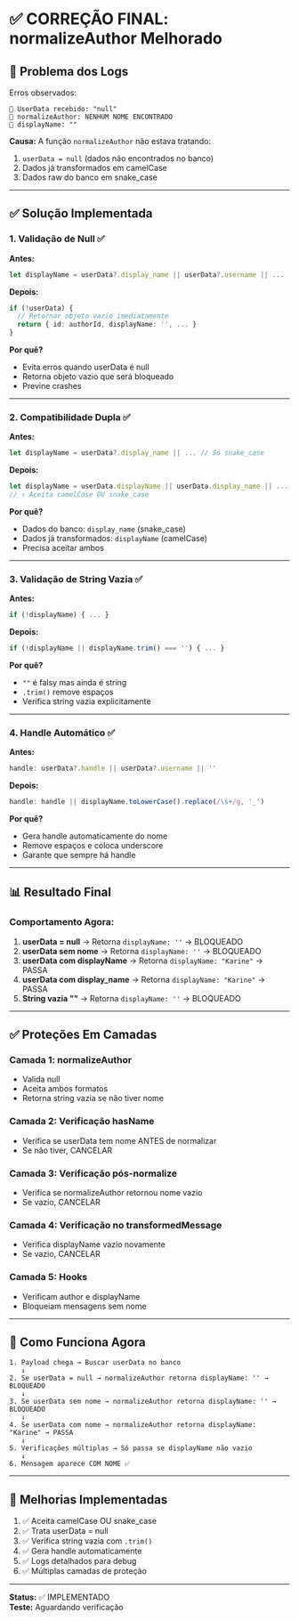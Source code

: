 # ✅ CORREÇÃO FINAL: normalizeAuthor Melhorado

## 🎯 Problema dos Logs

Erros observados:
```
🚨 UserData recebido: "null"
🚨 normalizeAuthor: NENHUM NOME ENCONTRADO
🚨 displayName: ""
```

**Causa:** A função `normalizeAuthor` não estava tratando:
1. `userData = null` (dados não encontrados no banco)
2. Dados já transformados em camelCase
3. Dados raw do banco em snake_case

---

## ✅ Solução Implementada

### 1. **Validação de Null** ✅

**Antes:**
```typescript
let displayName = userData?.display_name || userData?.username || ...
```

**Depois:**
```typescript
if (!userData) {
  // Retornar objeto vazio imediatamente
  return { id: authorId, displayName: '', ... }
}
```

**Por quê?**
- Evita erros quando userData é null
- Retorna objeto vazio que será bloqueado
- Previne crashes

---

### 2. **Compatibilidade Dupla** ✅

**Antes:**
```typescript
let displayName = userData?.display_name || ... // Só snake_case
```

**Depois:**
```typescript
let displayName = userData.displayName || userData.display_name || ...
// ↑ Aceita camelCase OU snake_case
```

**Por quê?**
- Dados do banco: `display_name` (snake_case)
- Dados já transformados: `displayName` (camelCase)
- Precisa aceitar ambos

---

### 3. **Validação de String Vazia** ✅

**Antes:**
```typescript
if (!displayName) { ... }
```

**Depois:**
```typescript
if (!displayName || displayName.trim() === '') { ... }
```

**Por quê?**
- `""` é falsy mas ainda é string
- `.trim()` remove espaços
- Verifica string vazia explicitamente

---

### 4. **Handle Automático** ✅

**Antes:**
```typescript
handle: userData?.handle || userData?.username || ''
```

**Depois:**
```typescript
handle: handle || displayName.toLowerCase().replace(/\s+/g, '_')
```

**Por quê?**
- Gera handle automaticamente do nome
- Remove espaços e coloca underscore
- Garante que sempre há handle

---

## 📊 Resultado Final

### Comportamento Agora:

1. **userData = null** → Retorna `displayName: ''` → BLOQUEADO
2. **userData sem nome** → Retorna `displayName: ''` → BLOQUEADO
3. **userData com displayName** → Retorna `displayName: "Karine"` → PASSA
4. **userData com display_name** → Retorna `displayName: "Karine"` → PASSA
5. **String vazia ""** → Retorna `displayName: ''` → BLOQUEADO

---

## ✅ Proteções Em Camadas

### Camada 1: normalizeAuthor
- Valida null
- Aceita ambos formatos
- Retorna string vazia se não tiver nome

### Camada 2: Verificação hasName
- Verifica se userData tem nome ANTES de normalizar
- Se não tiver, CANCELAR

### Camada 3: Verificação pós-normalize
- Verifica se normalizeAuthor retornou nome vazio
- Se vazio, CANCELAR

### Camada 4: Verificação no transformedMessage
- Verifica displayName vazio novamente
- Se vazio, CANCELAR

### Camada 5: Hooks
- Verificam author e displayName
- Bloqueiam mensagens sem nome

---

## 🎯 Como Funciona Agora

```
1. Payload chega → Buscar userData no banco
   ↓
2. Se userData = null → normalizeAuthor retorna displayName: '' → BLOQUEADO
   ↓
3. Se userData sem nome → normalizeAuthor retorna displayName: '' → BLOQUEADO
   ↓
4. Se userData com nome → normalizeAuthor retorna displayName: "Karine" → PASSA
   ↓
5. Verificações múltiplas → Só passa se displayName não vazio
   ↓
6. Mensagem aparece COM NOME ✅
```

---

## 📝 Melhorias Implementadas

1. ✅ Aceita camelCase OU snake_case
2. ✅ Trata userData = null
3. ✅ Verifica string vazia com `.trim()`
4. ✅ Gera handle automaticamente
5. ✅ Logs detalhados para debug
6. ✅ Múltiplas camadas de proteção

---

**Status:** ✅ IMPLEMENTADO  
**Teste:** Aguardando verificação

